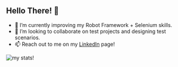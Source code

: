 ## Hello There! 👋

- 🌱 I’m currently improving my Robot Framework + Selenium skills.
- 👯 I’m looking to collaborate on test projects and designing test scenarios.
- 📫 Reach out to me on my [LinkedIn](https://www.linkedin.com/in/vieirafernando2023/) page!

![my stats!](https://github-readme-stats.vercel.app/api?username=GarzonSan&&show_icons=true&title_color=ffffff&icon_color=bb2acf&text_color=daf7dc&bg_color=151515)

<!--
- 🔭 I’m currently working on ...
- 🤔 I’m looking for help with ...
- 😄 Pronouns: ...
- 💬 Ask me about ...
- ⚡ Fun fact: ...
-->


